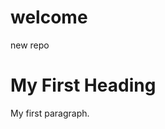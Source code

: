 # welcome
new repo
<!DOCTYPE html>
<html>
<body>

<h1>My First Heading</h1>

<p>My first paragraph.</p>

</body>
</html>
